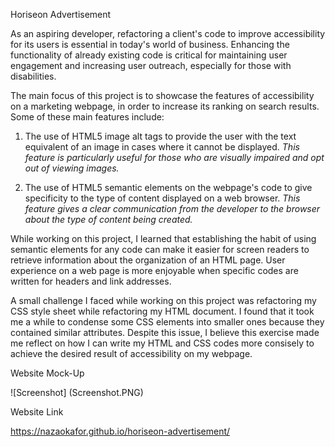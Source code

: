 Horiseon Advertisement

As an aspiring developer, refactoring a client's code to improve accessibility for its users is essential in today's world of business. 
Enhancing the functionality of already existing code is critical for maintaining user engagement and increasing user outreach, especially 
for those with disabilities. 

The main focus of this project is to showcase the features of accessibility on a marketing webpage, in order to increase its ranking on 
search results. Some of these main features include: 

1. The use of HTML5 image alt tags to provide the user with the text equivalent of an image in cases where it cannot be displayed. 
    *This feature is particularly useful for those who are visually impaired and opt out of viewing images.*

2. The use of HTML5 semantic elements on the webpage's code to give specificity to the type of content displayed on a web browser. 
   *This feature gives a clear communication from the developer to the browser about the type of content being created.* 

While working on this project, I learned that establishing the habit of using semantic elements for any code can make it easier for screen
readers to retrieve information about the organization of an HTML page. User experience on a web page is more enjoyable when specific codes 
are written for headers and link addresses. 

A small challenge I faced while working on this project was refactoring my CSS style sheet while refactoring my HTML document. I found that 
it took me a while to condense some CSS elements into smaller ones because they contained similar attributes. Despite this issue, I believe this exercise made me reflect on how I can write my HTML and CSS codes more consisely to achieve the desired result of accessibility on my webpage. 

Website Mock-Up

![Screenshot] (Screenshot.PNG)

Website Link

https://nazaokafor.github.io/horiseon-advertisement/ 